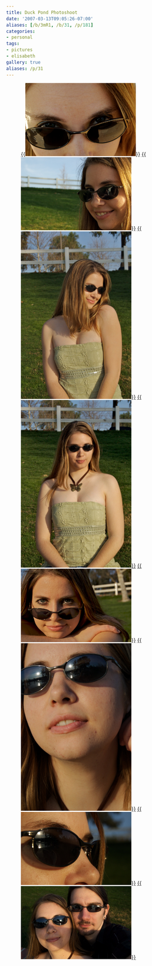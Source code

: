 ```yaml
---
title: Duck Pond Photoshoot
date: '2007-03-13T09:05:26-07:00'
aliases: [/b/3mR1, /b/31, /p/181]
categories:
- personal
tags:
- pictures
- elisabeth
gallery: true
aliases: /p/31
---
```


<figure class="gallery packed">
  <a href="DSC_3755.jpg">{{<img src="DSC_3755.jpg" alt="Elisabeth 1" width="300">}}</a>
  <a href="DSC_3904.jpg">{{<img src="DSC_3904.jpg" alt="Elisabeth 2" width="300">}}</a>
  <a href="DSC_3932.jpg">{{<img src="DSC_3932.jpg" alt="Elisabeth 3" width="300">}}</a>
  <a href="DSC_3937.jpg">{{<img src="DSC_3937.jpg" alt="Elisabeth 4" width="300">}}</a>
  <a href="DSC_3975.jpg">{{<img src="DSC_3975.jpg" alt="Elisabeth 5" width="300">}}</a>
  <a href="DSC_4005.jpg">{{<img src="DSC_4005.jpg" alt="Elisabeth 6" width="300">}}</a>
  <a href="DSC_4048.jpg">{{<img src="DSC_4048.jpg" alt="Elisabeth 7" width="300">}}</a>
  <a href="DSC_4078.jpg">{{<img src="DSC_4078.jpg" alt="Elisabeth 8" width="300">}}</a>
</figure>
